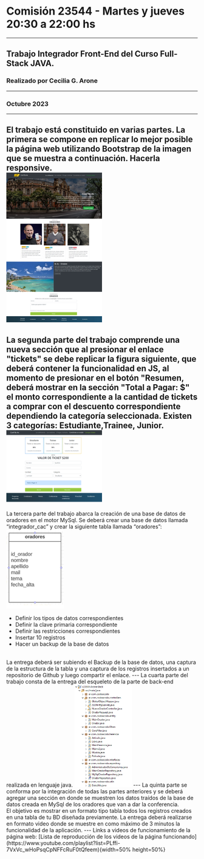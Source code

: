 # Comisión 23544 - Martes y jueves 20:30 a 22:00 hs
---
## Trabajo Integrador Front-End del Curso Full-Stack JAVA. 
### Realizado por Cecilia G. Arone 
---
### Octubre 2023
---
El trabajo está constituido en varias partes.
La primera se compone en replicar lo mejor posible la página web utilizando Bootstrap de la imagen que se muestra a continuación. Hacerla responsive.
<br>
<img src="./assets/imgs/final_front_2021.jpg" width="50%" height="50%">
---
La segunda parte del trabajo comprende una nueva sección que al presionar el enlace "tickets" se debe replicar la figura siguiente, que deberá contener la funcionalidad en JS, al momento de presionar en el botón "Resumen, deberá mostrar en la sección "Total a Pagar: $" el monto correspondiente a la cantidad de tickets a comprar con el descuento correspondiente dependiendo la categoría seleccionada. Existen 3 categorías: Estudiante,Trainee, Junior. 
<br>
<img src="./assets/imgs/Final_js_front_2021.png" width="50%" height="50%">
---
La tercera parte del trabajo abarca la creación de una base de datos de oradores en el motor MySql.
Se deberá crear una base de datos llamada “integrador_cac” y crear la siguiente tabla llamada “oradores”:
<br>
<img src="./assets/imgs/formato_tabla.png" width="30%" height="30%">
* Definir los tipos de datos correspondientes
* Definir la clave primaria correspondiente
* Definir las restricciones correspondientes
* Insertar 10 registros
* Hacer un backup de la base de datos
<br>
La entrega deberá ser subiendo el Backup de la base de datos, una captura de la estructura de la tabla y una captura de los registros insertados a un repositorio de Github y luego compartir el enlace.
---
La cuarta parte del trabajo consta de la entrega del esqueleto de la parte de back-end realizada en lenguaje java.
 <img src="./assets/imgs/Esqueleto_JAVA.png" width="30%" height="30%">
---
La quinta parte se conforma por la integración de todas las partes anteriores y se deberá agregar una sección en donde se muestren los datos traídos de la base de datos creada en MySql de los oradores que van a dar la conferencia.
<br>
El objetivo es mostrar en un formato tipo tabla todos los registros creados en una tabla de tu BD diseñada previamente.
La entrega deberá realizarse en formato video donde se muestre en como máximo de 3 minutos la funcionalidad de la aplicación.
---
Links a videos de funcionamiento de la página web:
[Lista de reproducción de los videos de la página funcionando](https://www.youtube.com/playlist?list=PLffi-7VxVc_wHoPsqCpNFFcRuF0tQfeem){width=50% height=50%}
